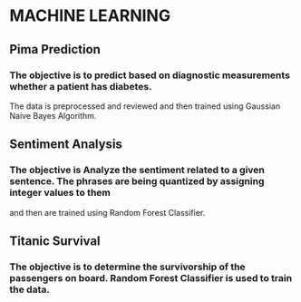 # MACHINE LEARNING
## Pima Prediction
### The objective is to predict based on diagnostic measurements whether a patient has diabetes.
The data is preprocessed and reviewed and then trained using Gaussian Naive Bayes Algorithm.
## Sentiment Analysis
### The objective is Analyze the sentiment related to a given sentence. The phrases are being quantized by assigning integer values to them 
and then are trained using Random Forest Classifier.
## Titanic Survival
### The objective is to determine the survivorship of the passengers on board. Random Forest Classifier is used to train the data.
